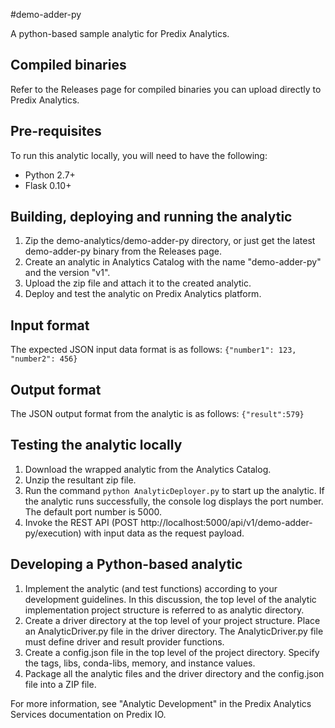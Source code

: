 #demo-adder-py

A python-based sample analytic for Predix Analytics.

## Compiled binaries
Refer to the Releases page for compiled binaries you can upload directly to Predix Analytics.

## Pre-requisites
To run this analytic locally, you will need to have the following:
- Python 2.7+
- Flask 0.10+

## Building, deploying and running the analytic
1. Zip the demo-analytics/demo-adder-py directory, or just get the latest demo-adder-py binary from the Releases page.
2. Create an analytic in Analytics Catalog with the name "demo-adder-py" and the version "v1".
3. Upload the zip file and attach it to the created analytic.
4. Deploy and test the analytic on Predix Analytics platform.

## Input format
The expected JSON input data format is as follows:
`{"number1": 123, "number2": 456}`

## Output format
The JSON output format from the analytic is as follows:
`{"result":579}`

## Testing the analytic locally
1. Download the wrapped analytic from the Analytics Catalog.
2. Unzip the resultant zip file.
3. Run the command `python AnalyticDeployer.py` to start up the analytic. If the analytic runs successfully, the console log displays the port number. The default port number is 5000.
4. Invoke the REST API (POST http://localhost:5000/api/v1/demo-adder-py/execution) with input data as the request payload.

## Developing a Python-based analytic
1. Implement the analytic (and test functions) according to your development guidelines. In this discussion, the top level of the analytic implementation project structure is referred to as analytic directory.
2. Create a driver directory at the top level of your project structure. Place an AnalyticDriver.py file in the driver directory. The AnalyticDriver.py file must define driver and result provider functions.
3. Create a config.json file in the top level of the project directory. Specify the tags, libs, conda-libs, memory, and instance values.
4. Package all the analytic files and the driver directory and the config.json file into a ZIP file.

For more information, see "Analytic Development" in the Predix Analytics Services documentation on Predix IO.